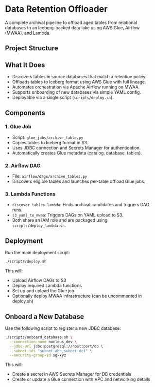 # Data Retention Offloader

A complete archival pipeline to offload aged tables from relational databases to an Iceberg-backed data lake using AWS Glue, Airflow (MWAA), and Lambda.

## Project Structure


## What It Does

- Discovers tables in source databases that match a retention policy.
- Offloads tables to Iceberg format using AWS Glue with full lineage.
- Automates orchestration via Apache Airflow running on MWAA.
- Supports onboarding of new databases via simple YAML config.
- Deployable via a single script (`scripts/deploy.sh`).

## Components

### 1. Glue Job

- Script: `glue_jobs/archive_table.py`
- Copies tables to Iceberg format in S3.
- Uses JDBC connection and Secrets Manager for authentication.
- Automatically creates Glue metadata (catalog, database, tables).

### 2. Airflow DAG

- File: `airflow/dags/archive_tables.py`
- Discovers eligible tables and launches per-table offload Glue jobs.

### 3. Lambda Functions

- `discover_tables_lambda`: Finds archival candidates and triggers DAG runs.
- `s3_yaml_to_mwaa`: Triggers DAGs on YAML upload to S3.
- Both share an IAM role and are packaged using `scripts/deploy_lambda.sh`.

## Deployment

Run the main deployment script:

```bash
./scripts/deploy.sh
```

This will:

- Upload Airflow DAGs to S3
- Deploy required Lambda functions
- Set up and upload the Glue job
- Optionally deploy MWAA infrastructure (can be uncommented in deploy.sh)

## Onboard a New Database
Use the following script to register a new JDBC database:

```bash
./scripts/onboard_database.sh \
  --connection-name nucleus_dev \
  --jdbc-url jdbc:postgresql://host:port/db \
  --subnet-ids "subnet-abc,subnet-def" \
  --security-group-id sg-xyz
```
This will:

- Create a secret in AWS Secrets Manager for DB credentials
- Create or update a Glue connection with VPC and networking details